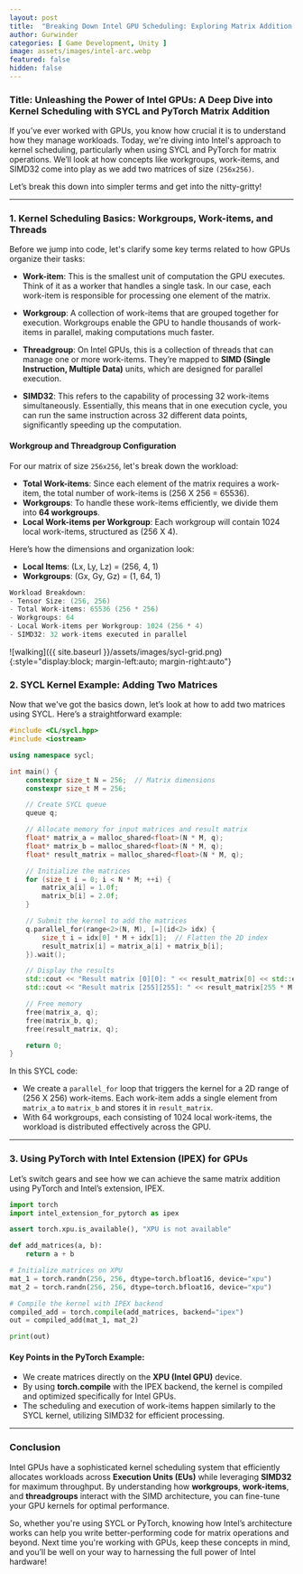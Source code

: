 ```yaml
---
layout: post
title:  "Breaking Down Intel GPU Scheduling: Exploring Matrix Addition with SYCL and PyTorch"
author: Gurwinder
categories: [ Game Development, Unity ]
image: assets/images/intel-arc.webp
featured: false
hidden: false
---
```

### Title: **Unleashing the Power of Intel GPUs: A Deep Dive into Kernel Scheduling with SYCL and PyTorch Matrix Addition**

If you’ve ever worked with GPUs, you know how crucial it is to understand how they manage workloads. Today, we're diving into Intel's approach to kernel scheduling, particularly when using SYCL and PyTorch for matrix operations. We’ll look at how concepts like workgroups, work-items, and SIMD32 come into play as we add two matrices of size `(256x256)`.

Let’s break this down into simpler terms and get into the nitty-gritty!

---

### 1. **Kernel Scheduling Basics: Workgroups, Work-items, and Threads**

Before we jump into code, let's clarify some key terms related to how GPUs organize their tasks:

- **Work-item**: This is the smallest unit of computation the GPU executes. Think of it as a worker that handles a single task. In our case, each work-item is responsible for processing one element of the matrix.

- **Workgroup**: A collection of work-items that are grouped together for execution. Workgroups enable the GPU to handle thousands of work-items in parallel, making computations much faster.

- **Threadgroup**: On Intel GPUs, this is a collection of threads that can manage one or more work-items. They’re mapped to **SIMD (Single Instruction, Multiple Data)** units, which are designed for parallel execution.

- **SIMD32**: This refers to the capability of processing 32 work-items simultaneously. Essentially, this means that in one execution cycle, you can run the same instruction across 32 different data points, significantly speeding up the computation.

#### Workgroup and Threadgroup Configuration

For our matrix of size `256x256`, let's break down the workload:

- **Total Work-items**: Since each element of the matrix requires a work-item, the total number of work-items is \(256 X 256 = 65536\).
- **Workgroups**: To handle these work-items efficiently, we divide them into **64 workgroups**.
- **Local Work-items per Workgroup**: Each workgroup will contain 1024 local work-items, structured as \(256 X 4\).

Here’s how the dimensions and organization look:

- **Local Items**: (Lx, Ly, Lz) = (256, 4, 1)
- **Workgroups**: (Gx, Gy, Gz) = (1, 64, 1)

```cpp
Workload Breakdown:
- Tensor Size: (256, 256)
- Total Work-items: 65536 (256 * 256)
- Workgroups: 64
- Local Work-items per Workgroup: 1024 (256 * 4)
- SIMD32: 32 work-items executed in parallel
```

![walking]({{ site.baseurl }}/assets/images/sycl-grid.png){:style="display:block; margin-left:auto; margin-right:auto"}

### 2. **SYCL Kernel Example: Adding Two Matrices**

Now that we've got the basics down, let’s look at how to add two matrices using SYCL. Here’s a straightforward example:

```cpp
#include <CL/sycl.hpp>
#include <iostream>

using namespace sycl;

int main() {
    constexpr size_t N = 256;  // Matrix dimensions
    constexpr size_t M = 256;

    // Create SYCL queue
    queue q;

    // Allocate memory for input matrices and result matrix
    float* matrix_a = malloc_shared<float>(N * M, q);
    float* matrix_b = malloc_shared<float>(N * M, q);
    float* result_matrix = malloc_shared<float>(N * M, q);

    // Initialize the matrices
    for (size_t i = 0; i < N * M; ++i) {
        matrix_a[i] = 1.0f;
        matrix_b[i] = 2.0f;
    }

    // Submit the kernel to add the matrices
    q.parallel_for(range<2>(N, M), [=](id<2> idx) {
        size_t i = idx[0] * M + idx[1];  // Flatten the 2D index
        result_matrix[i] = matrix_a[i] + matrix_b[i];
    }).wait();

    // Display the results
    std::cout << "Result matrix [0][0]: " << result_matrix[0] << std::endl;
    std::cout << "Result matrix [255][255]: " << result_matrix[255 * M + 255] << std::endl;

    // Free memory
    free(matrix_a, q);
    free(matrix_b, q);
    free(result_matrix, q);

    return 0;
}
```

In this SYCL code:
- We create a `parallel_for` loop that triggers the kernel for a 2D range of \(256 X 256\) work-items. Each work-item adds a single element from `matrix_a` to `matrix_b` and stores it in `result_matrix`.
- With 64 workgroups, each consisting of 1024 local work-items, the workload is distributed effectively across the GPU.

---

### 3. **Using PyTorch with Intel Extension (IPEX) for GPUs**

Let’s switch gears and see how we can achieve the same matrix addition using PyTorch and Intel’s extension, IPEX.

```python
import torch
import intel_extension_for_pytorch as ipex

assert torch.xpu.is_available(), "XPU is not available"

def add_matrices(a, b):
    return a + b

# Initialize matrices on XPU
mat_1 = torch.randn(256, 256, dtype=torch.bfloat16, device="xpu")
mat_2 = torch.randn(256, 256, dtype=torch.bfloat16, device="xpu")

# Compile the kernel with IPEX backend
compiled_add = torch.compile(add_matrices, backend="ipex")
out = compiled_add(mat_1, mat_2)

print(out)
```

#### Key Points in the PyTorch Example:
- We create matrices directly on the **XPU (Intel GPU)** device.
- By using **torch.compile** with the IPEX backend, the kernel is compiled and optimized specifically for Intel GPUs.
- The scheduling and execution of work-items happen similarly to the SYCL kernel, utilizing SIMD32 for efficient processing.

---

### Conclusion

Intel GPUs have a sophisticated kernel scheduling system that efficiently allocates workloads across **Execution Units (EUs)** while leveraging **SIMD32** for maximum throughput. By understanding how **workgroups**, **work-items**, and **threadgroups** interact with the SIMD architecture, you can fine-tune your GPU kernels for optimal performance.

So, whether you're using SYCL or PyTorch, knowing how Intel’s architecture works can help you write better-performing code for matrix operations and beyond. Next time you're working with GPUs, keep these concepts in mind, and you’ll be well on your way to harnessing the full power of Intel hardware!